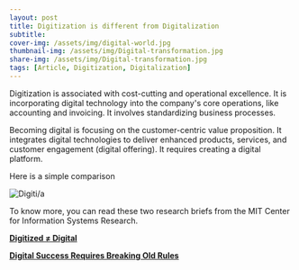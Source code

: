 ```yaml
---
layout: post
title: Digitization is different from Digitalization 
subtitle: 
cover-img: /assets/img/digital-world.jpg
thumbnail-img: /assets/img/Digital-transformation.jpg
share-img: /assets/img/Digital-transformation.jpg
tags: [Article, Digitization, Digitalization]
---
```


Digitization is associated with cost-cutting and operational excellence. It is incorporating digital technology into the company's core operations, like accounting and invoicing. It involves standardizing business processes.

Becoming digital is focusing on the customer-centric value proposition. It integrates digital technologies to deliver enhanced products, services, and customer engagement (digital offering). It requires creating a digital platform.

Here is a simple comparison

![Digiti/a](https://media-exp1.licdn.com/dms/image/C4E22AQEVu76QKxWixw/feedshare-shrink_800/0/1614606664159?e=1617840000&v=beta&t=43pDZhlP6ygC414k_CnIjWp1CbNTzOtku41zhIiXU5s)

To know more, you can read these two research briefs from the MIT Center for Information Systems Research.

[**Digitized ≠ Digital**](https://cisr.mit.edu/publication/2017_1001_DigitizedNotDigital_RossBeathSebastian)

[**Digital Success Requires Breaking Old Rules**](https://cisr.mit.edu/publication/2019_1001_BreakingRules_RossBeathMocker)
